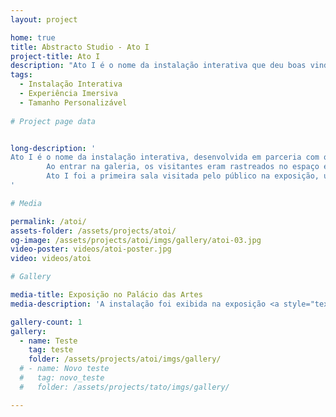 ```yaml
---
layout: project

home: true
title: Abstracto Studio - Ato I
project-title: Ato I
description: "Ato I é o nome da instalação interativa que deu boas vindas ao público da exposição 'Palácio das Artes: 50 anos em 5 atos', em que os visitantes tiveram seu movimento rastreado no espaço para interagir com luzes moving head."
tags:
  - Instalação Interativa
  - Experiência Imersiva
  - Tamanho Personalizável
  
# Project page data


long-description: '
Ato I é o nome da instalação interativa, desenvolvida em parceria com o <a style="text-decoration:underline" class="nav-link-copy" href="https://www.mir.cx/" target="_blank">MIR</a>, que deu boas vindas ao público da exposição <a style="text-decoration:underline" class="nav-link-copy" href="https://fcs.mg.gov.br/eventos/50-anos-em-5-atos-exposicao-sensorial-e-imersiva-celebra-cinquentenario-do-palacio-das-artes/" target="_blank">"Palácio das Artes: 50 anos em 5 atos"</a>, exibida na Grande Galeria Alberto da Veiga Guignard no Palácio das Artes, em Belo Horizonte.<br><br>
        Ao entrar na galeria, os visitantes eram rastreados no espaço e seguidos por luzes moving head, transmitindo a sensação de estar entrando no palco do Grande Teatro para apresentar um espetáculo, reforçado por sons de burburinho do público, afinação da orquestra e aplausos, que eram ativados de acordo com a movimentação dos visitantes na galeria.<br><br>
        Ato I foi a primeira sala visitada pelo público na exposição, um convite para ver o Palácio das Artes de novas maneiras, e se aprofundar na sua história nos outros atos da exposição.
'

# Media

permalink: /atoi/
assets-folder: /assets/projects/atoi/
og-image: /assets/projects/atoi/imgs/gallery/atoi-03.jpg
video-poster: videos/atoi-poster.jpg
video: videos/atoi

# Gallery

media-title: Exposição no Palácio das Artes
media-description: 'A instalação foi exibida na exposição <a style="text-decoration:underline" class="nav-link-copy" href="https://fcs.mg.gov.br/eventos/50-anos-em-5-atos-exposicao-sensorial-e-imersiva-celebra-cinquentenario-do-palacio-das-artes/" target="_blank">"Palácio das Artes: 50 anos em 5 atos"</a> de Agosto a Novembro de 2021 e contou com mais de 6 mil visitantes. Fotos e vídeo por Lipe Canêdo e performance por <a style="text-decoration:underline" class="nav-link-copy" href="https://carolvilela.com/" target="_blank">Carol Vilela</a>.'

gallery-count: 1
gallery:
  - name: Teste
    tag: teste
    folder: /assets/projects/atoi/imgs/gallery/
  # - name: Novo teste
  #   tag: novo_teste
  #   folder: /assets/projects/tato/imgs/gallery/

---
```

